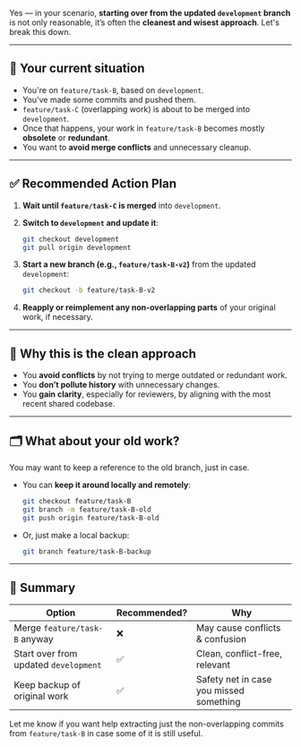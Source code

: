 Yes — in your scenario, **starting over from the updated `development` branch** is not only reasonable, it’s often the **cleanest and wisest approach**. Let's break this down.

---

## 🔎 Your current situation

* You're on `feature/task-B`, based on `development`.
* You’ve made some commits and pushed them.
* `feature/task-C` (overlapping work) is about to be merged into `development`.
* Once that happens, your work in `feature/task-B` becomes mostly **obsolete** or **redundant**.
* You want to **avoid merge conflicts** and unnecessary cleanup.

---

## ✅ Recommended Action Plan

1. **Wait until `feature/task-C` is merged** into `development`.

2. **Switch to `development` and update it**:

   ```bash
   git checkout development
   git pull origin development
   ```

3. **Start a new branch (e.g., `feature/task-B-v2`)** from the updated `development`:

   ```bash
   git checkout -b feature/task-B-v2
   ```

4. **Reapply or reimplement any non-overlapping parts** of your original work, if necessary.

---

## 🧼 Why this is the clean approach

* You **avoid conflicts** by not trying to merge outdated or redundant work.
* You **don’t pollute history** with unnecessary changes.
* You **gain clarity**, especially for reviewers, by aligning with the most recent shared codebase.

---

## 🗂️ What about your old work?

You may want to keep a reference to the old branch, just in case.

* You can **keep it around locally and remotely**:

  ```bash
  git checkout feature/task-B
  git branch -m feature/task-B-old
  git push origin feature/task-B-old
  ```

* Or, just make a local backup:

  ```bash
  git branch feature/task-B-backup
  ```

---

## 🧠 Summary

| Option                                | Recommended? | Why                                     |
| ------------------------------------- | ------------ | --------------------------------------- |
| Merge `feature/task-B` anyway         | ❌            | May cause conflicts & confusion         |
| Start over from updated `development` | ✅            | Clean, conflict-free, relevant          |
| Keep backup of original work          | ✅            | Safety net in case you missed something |

Let me know if you want help extracting just the non-overlapping commits from `feature/task-B` in case some of it is still useful.
